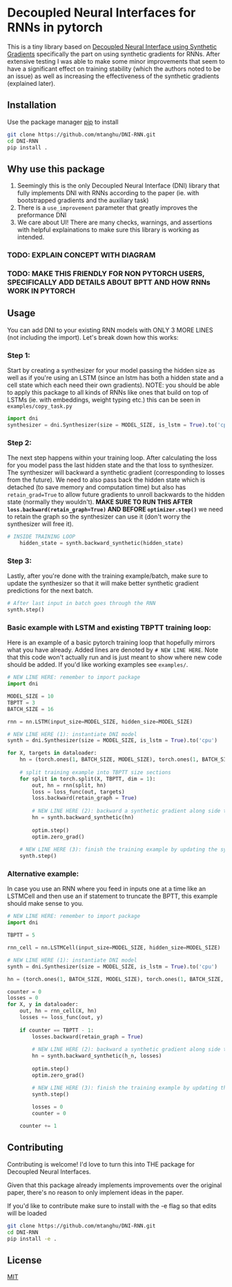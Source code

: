 # Decoupled Neural Interfaces for RNNs in pytorch

This is a tiny library based on [Decoupled Neural Interface using Synthetic Gradients](https://arxiv.org/abs/1608.05343) specifically the part on using synthetic gradients for RNNs. After extensive testing I was able to make some minor improvements that seem to have a significant effect on training stability (which the authors noted to be an issue) as well as increasing the effectiveness of the synthetic gradients (explained later).

## Installation

Use the package manager [pip](https://pip.pypa.io/en/stable/) to install

```bash
git clone https://github.com/mtanghu/DNI-RNN.git
cd DNI-RNN
pip install .
```

## Why use this package

1. Seemingly this is the only Decoupled Neural Interface (DNI) library that fully implements DNI with RNNs according to the paper (ie. with bootstrapped gradients and the auxiliary task)
2. There is a `use_improvement` parameter that greatly improves the preformance DNI
3. We care about UI! There are many checks, warnings, and assertions with helpful explainations to make sure this library is working as intended.

### TODO: EXPLAIN CONCEPT WITH DIAGRAM
### TODO: MAKE THIS FRIENDLY FOR NON PYTORCH USERS, SPECIFICALLY ADD DETAILS ABOUT BPTT AND HOW RNNs WORK IN PYTORCH

## Usage

You can add DNI to your existing RNN models with ONLY 3 MORE LINES (not including the import). Let's break down how this works:

### Step 1:
Start by creating a synthesizer for your model passing the hidden size as well as if you're using an LSTM (since an lstm has both a hidden state and a cell state which each need their own gradients). NOTE: you should be able to apply this package to all kinds of RNNs like ones that build on top of LSTMs (ie. with embeddings, weight typing etc.) this can be seen in `examples/copy_task.py`

```python
import dni
synthesizer = dni.Synthesizer(size = MODEL_SIZE, is_lstm = True).to('cpu')
```

### Step 2:
The next step happens within your training loop. After calculating the loss for you model pass the last hidden state and the that loss to synthesizer. The synthesizer will backward a synthetic gradient (corresponding to losses from the future). We need to also pass back the hidden state which is detached (to save memory and computation time) but also has `retain_grad=True` to allow future gradients to unroll backwards to the hidden state (normally they wouldn't). __MAKE SURE TO RUN THIS AFTER `loss.backward(retain_graph=True)` AND BEFORE `optimizer.step()`__ we need to retain the graph so the synthesizer can use it (don't worry the synthesizer will free it).

```python
# INSIDE TRAINING LOOP
    hidden_state = synth.backward_synthetic(hidden_state)
```

### Step 3:
Lastly, after you're done with the training example/batch, make sure to update the synthesizer so that it will make better synthetic gradient predictions for the next batch.

```python
# After last input in batch goes through the RNN
synth.step()
```

### Basic example with LSTM and existing TBPTT training loop:
Here is an example of a basic pytorch training loop that hopefully mirrors what you have already. Added lines are denoted by `# NEW LINE HERE`. Note that this code won't actually run and is just meant to show where new code should be added. If you'd like working examples see `examples/`.

```python
# NEW LINE HERE: remember to import package
import dni

MODEL_SIZE = 10
TBPTT = 3
BATCH_SIZE = 16

rnn = nn.LSTM(input_size=MODEL_SIZE, hidden_size=MODEL_SIZE)

# NEW LINE HERE (1): instantiate DNI model
synth = dni.Synthesizer(size = MODEL_SIZE, is_lstm = True).to('cpu')

for X, targets in dataloader:
    hn = (torch.ones(1, BATCH_SIZE, MODEL_SIZE), torch.ones(1, BATCH_SIZE, MODEL_SIZE))
    
    # split training example into TBPTT size sections
    for split in torch.split(X, TBPTT, dim = 1):
        out, hn = rnn(split, hn)
        loss = loss_func(out, targets)
        loss.backward(retain_graph = True)
        
        # NEW LINE HERE (2): backward a synthetic gradient along side the loss gradient
        hn = synth.backward_synthetic(hn)
        
        optim.step()
        optim.zero_grad()
    
    # NEW LINE HERE (3): finish the training example by updating the synthesizer
    synth.step()
```

### Alternative example:
In case you use an RNN where you feed in inputs one at a time like an LSTMCell and then use an if statement to truncate the BPTT, this example should make sense to you.

```python
# NEW LINE HERE: remember to import package
import dni

TBPTT = 5

rnn_cell = nn.LSTMCell(input_size=MODEL_SIZE, hidden_size=MODEL_SIZE)

# NEW LINE HERE (1): instantiate DNI model
synth = dni.Synthesizer(size = MODEL_SIZE, is_lstm = True).to('cpu')

hn = (torch.ones(1, BATCH_SIZE, MODEL_SIZE), torch.ones(1, BATCH_SIZE, MODEL_SIZE))

counter = 0
losses = 0
for X, y in dataloader:
    out, hn = rnn_cell(X, hn)
    losses += loss_func(out, y)
    
    if counter == TBPTT - 1:
        losses.backward(retain_graph = True)
    
        # NEW LINE HERE (2): backward a synthetic gradient along side the loss gradient
        hn = synth.backward_synthetic(h_n, losses)
        
        optim.step()
        optim.zero_grad()

        # NEW LINE HERE (3): finish the training example by updating the synthesizer
        synth.step()
        
        losses = 0
        counter = 0

    counter += 1
```


## Contributing
Contributing is welcome! I'd love to turn this into THE package for Decoupled Neural Interfaces.

Given that this package already implements improvements over the original paper, there's no reason to only implement ideas in the paper.

If you'd like to contribute make sure to install with the -e flag so that edits will be loaded

```bash
git clone https://github.com/mtanghu/DNI-RNN.git
cd DNI-RNN
pip install -e .
```

## License
[MIT](https://choosealicense.com/licenses/mit/)

